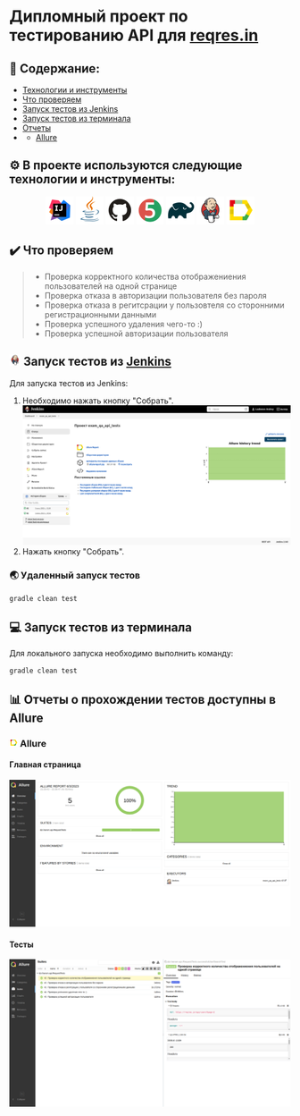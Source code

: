 # Дипломный проект по тестированию API для [reqres.in](https://reqres.in/)

## :open_book: Содержание:
- [Технологии и инструменты](#gear-в-проекте-используются-следующие-технологии-и-инструменты)
- [Что проверяем](#heavy_check_mark-что-проверяем)
- [Запуск тестов из Jenkins](#-запуск-тестов-из-jenkins)
- [Запуск тестов из терминала](#computer-запуск-тестов-из-терминала)
- [Отчеты](#bar_chart-отчеты-о-прохождении-тестов-доступны-в-allure)
- - [Allure](#-allure)


## :gear: В проекте используются следующие технологии и инструменты:

<p align="center">
<img src="media/logo/Intelij_IDEA.svg" width="50" height="50"  alt="IDEA"/>
<img src="media/logo/Java.svg" width="50" height="50"  alt="Java"/>
<img src="media/logo/GitHub.svg" width="50" height="50"  alt="Github"/>
<img src="media/logo/JUnit5.svg" width="50" height="50"  alt="JUnit 5"/>
<img src="media/logo/Gradle.svg" width="50" height="50"  alt="Gradle"/>
<img src="media/logo/Jenkins.svg" width="50" height="50"  alt="Jenkins"/>
<img src="media/logo/Allure_Report.svg" width="50" height="50"  alt="Allure"/>
</p>

## :heavy_check_mark: Что проверяем

> - Проверка корректного количества отображениения пользователей на одной странице
> - Проверка отказа в авторизации пользователя без пароля
> - Проверка отказа в регитсрации у пользовтеля со сторонними регистрационными данными
> - Проверка успешного удаления чего-то :)
> - Проверка успешной авторизации пользователя
## <img width="4%" title="Jenkins" src="media/logo/Jenkins.svg"> Запуск тестов из [Jenkins](https://jenkins.autotests.cloud/job/exam_qa_api_tests/)

Для запуска тестов из Jenkins:
1. Необходимо нажать кнопку "Собрать".
   <img src="media/img/JApiStart.png" alt="Jenkins"/>
2. Нажать кнопку "Собрать".

### :earth_asia: Удаленный запуск тестов

```bash
gradle clean test
```

## :computer: Запуск тестов из терминала

Для локального запуска необходимо выполнить команду:
```
gradle clean test
```

## :bar_chart: Отчеты о прохождении тестов доступны в Allure

### <img width="3%" title="Allure" src="media/logo/Allure_Report.svg"> Allure

#### Главная страница

<img src="media/img/JApiMain.png" alt="Allure"/>

#### Тесты

<img src="media/img/JApiSuites.png" alt="Allure"/>
